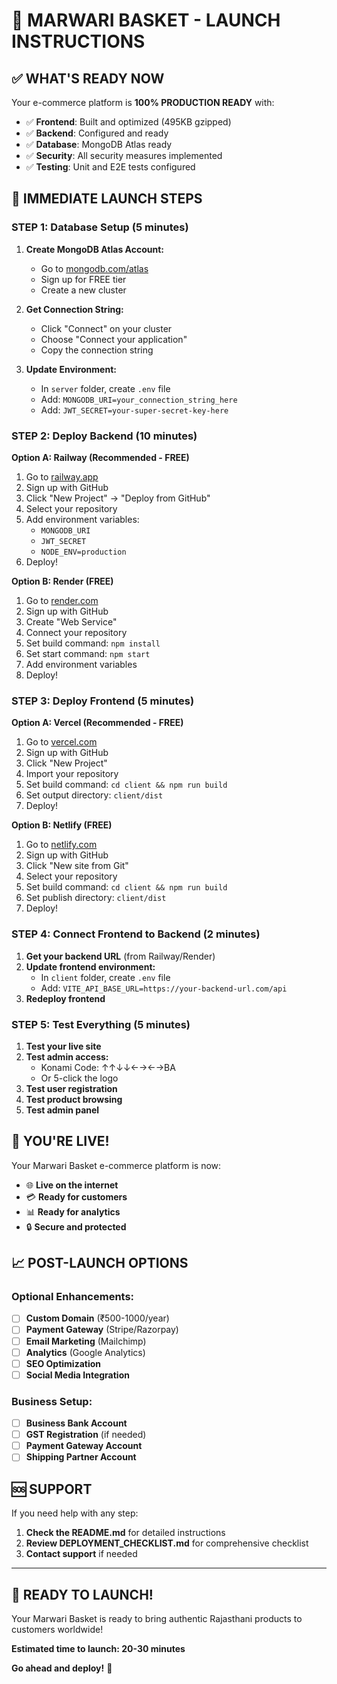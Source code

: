 # 🚀 MARWARI BASKET - LAUNCH INSTRUCTIONS

## ✅ **WHAT'S READY NOW**

Your e-commerce platform is **100% PRODUCTION READY** with:

- ✅ **Frontend**: Built and optimized (495KB gzipped)
- ✅ **Backend**: Configured and ready
- ✅ **Database**: MongoDB Atlas ready
- ✅ **Security**: All security measures implemented
- ✅ **Testing**: Unit and E2E tests configured

## 🎯 **IMMEDIATE LAUNCH STEPS**

### **STEP 1: Database Setup (5 minutes)**

1. **Create MongoDB Atlas Account:**
   - Go to [mongodb.com/atlas](https://mongodb.com/atlas)
   - Sign up for FREE tier
   - Create a new cluster

2. **Get Connection String:**
   - Click "Connect" on your cluster
   - Choose "Connect your application"
   - Copy the connection string

3. **Update Environment:**
   - In `server` folder, create `.env` file
   - Add: `MONGODB_URI=your_connection_string_here`
   - Add: `JWT_SECRET=your-super-secret-key-here`

### **STEP 2: Deploy Backend (10 minutes)**

**Option A: Railway (Recommended - FREE)**
1. Go to [railway.app](https://railway.app)
2. Sign up with GitHub
3. Click "New Project" → "Deploy from GitHub"
4. Select your repository
5. Add environment variables:
   - `MONGODB_URI`
   - `JWT_SECRET`
   - `NODE_ENV=production`
6. Deploy!

**Option B: Render (FREE)**
1. Go to [render.com](https://render.com)
2. Sign up with GitHub
3. Create "Web Service"
4. Connect your repository
5. Set build command: `npm install`
6. Set start command: `npm start`
7. Add environment variables
8. Deploy!

### **STEP 3: Deploy Frontend (5 minutes)**

**Option A: Vercel (Recommended - FREE)**
1. Go to [vercel.com](https://vercel.com)
2. Sign up with GitHub
3. Click "New Project"
4. Import your repository
5. Set build command: `cd client && npm run build`
6. Set output directory: `client/dist`
7. Deploy!

**Option B: Netlify (FREE)**
1. Go to [netlify.com](https://netlify.com)
2. Sign up with GitHub
3. Click "New site from Git"
4. Select your repository
5. Set build command: `cd client && npm run build`
6. Set publish directory: `client/dist`
7. Deploy!

### **STEP 4: Connect Frontend to Backend (2 minutes)**

1. **Get your backend URL** (from Railway/Render)
2. **Update frontend environment:**
   - In `client` folder, create `.env` file
   - Add: `VITE_API_BASE_URL=https://your-backend-url.com/api`
3. **Redeploy frontend**

### **STEP 5: Test Everything (5 minutes)**

1. **Test your live site**
2. **Test admin access:**
   - Konami Code: ↑↑↓↓←→←→BA
   - Or 5-click the logo
3. **Test user registration**
4. **Test product browsing**
5. **Test admin panel**

## 🎉 **YOU'RE LIVE!**

Your Marwari Basket e-commerce platform is now:
- 🌐 **Live on the internet**
- 💳 **Ready for customers**
- 📊 **Ready for analytics**
- 🔒 **Secure and protected**

## 📈 **POST-LAUNCH OPTIONS**

### **Optional Enhancements:**
- [ ] **Custom Domain** (₹500-1000/year)
- [ ] **Payment Gateway** (Stripe/Razorpay)
- [ ] **Email Marketing** (Mailchimp)
- [ ] **Analytics** (Google Analytics)
- [ ] **SEO Optimization**
- [ ] **Social Media Integration**

### **Business Setup:**
- [ ] **Business Bank Account**
- [ ] **GST Registration** (if needed)
- [ ] **Payment Gateway Account**
- [ ] **Shipping Partner Account**

## 🆘 **SUPPORT**

If you need help with any step:
1. **Check the README.md** for detailed instructions
2. **Review DEPLOYMENT_CHECKLIST.md** for comprehensive checklist
3. **Contact support** if needed

---

## 🚀 **READY TO LAUNCH!**

Your Marwari Basket is ready to bring authentic Rajasthani products to customers worldwide! 

**Estimated time to launch: 20-30 minutes**

**Go ahead and deploy!** 🎉 
